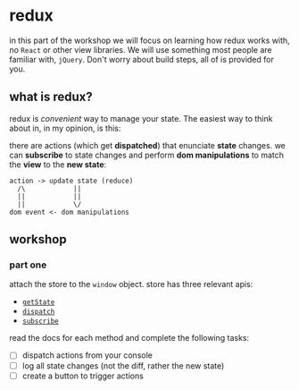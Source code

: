 # redux

in this part of the workshop we will focus on learning how redux works with, no
`React` or other view libraries. We will use something most people are familiar
with, `jQuery`. Don't worry about build steps, all of is provided for you.

## what is redux?

redux is _convenient_ way to manage your state. The easiest way to think about
in, in my opinion, is this:

there are actions (which get **dispatched**) that enunciate **state** changes.
we can **subscribe** to state changes and perform **dom manipulations** to match
the **view** to the **new state**:

```
action -> update state (reduce)
  /\            ||
  ||            ||
  ||            \/
dom event <- dom manipulations
```

## workshop

### part one

attach the store to the `window` object. store has three relevant apis:

* [`getState`](http://redux.js.org/docs/api/Store.html#getState)
* [`dispatch`](http://redux.js.org/docs/api/Store.html#dispatch)
* [`subscribe`](http://redux.js.org/docs/api/Store.html#subscribe)

read the docs for each method and complete the following tasks:

* [ ] dispatch actions from your console
* [ ] log all state changes (not the diff, rather the new state)
* [ ] create a button to trigger actions
